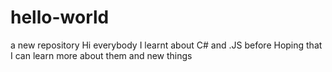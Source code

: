 # hello-world
a new repository
Hi everybody
I learnt about C# and .JS before 
Hoping that I can learn more about them and new things
